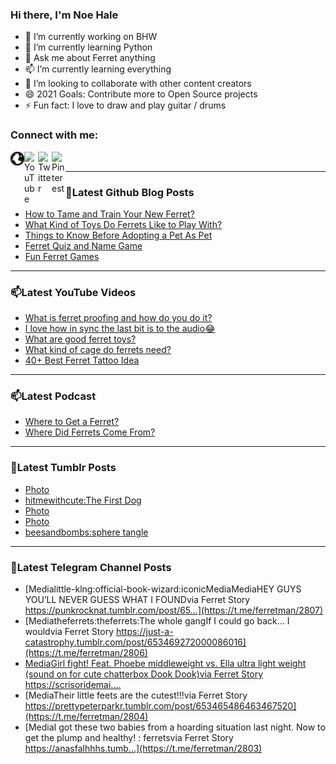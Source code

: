 ### Hi there, I'm Noe Hale

- 🔭 I’m currently working on BHW
- 🌱 I’m currently learning Python
- 💬 Ask me about Ferret anything
- 📫 I’m currently learning everything
- 🔭 I’m looking to collaborate with other content creators
- 😄 2021 Goals: Contribute more to Open Source projects
- ⚡ Fun fact: I love to draw and play guitar / drums

### Connect with me:

[<img align="left" alt="ferretvoice.com" width="22px" src="https://raw.githubusercontent.com/iconic/open-iconic/master/svg/globe.svg" />](https://ferretvoice.com)
[<img align="left" alt="YouTube" width="22px" src="https://cdn.jsdelivr.net/npm/simple-icons@v3/icons/youtube.svg" />](https://www.youtube.com/channel/UCk665XTfaMLVwFVWUmgnDiw)
[<img align="left" alt="Twitter" width="22px" src="https://cdn.jsdelivr.net/npm/simple-icons@v3/icons/twitter.svg" />](https://twitter.com/voiceferret)
[<img align="left" alt="Pinterest" width="22px" src="https://cdn.jsdelivr.net/npm/simple-icons@v3/icons/pinterest.svg" />](https://www.pinterest.com/voiceferret/)

<br />

---
### 🔭Latest Github Blog Posts
<!-- GITHUB:START -->
- [How to Tame and Train Your New Ferret?](http://noehale.github.io/how-to-tame-and-train-your-new-ferret/)
- [What Kind of Toys Do Ferrets Like to Play With?](http://noehale.github.io/what-kind-of-toys-do-ferrets-like-to-play-with/)
- [Things to Know Before Adopting a Pet As Pet](http://noehale.github.io/things-to-know-before-adopting-a-pet-as-pet/)
- [Ferret Quiz and Name Game](http://noehale.github.io/ferret-quiz/)
- [Fun Ferret Games](http://noehale.github.io/fun-ferret-games/)
<!-- GITHUB:END -->
---
### 📫Latest YouTube Videos

<!-- YOUTUBE:START -->
- [What is ferret proofing and how do you do it?](https://www.youtube.com/watch?v=81Syh_DJBQQ)
- [I love how in sync the last bit is to the audio😂](https://www.youtube.com/watch?v=WHBeGHwSlGY)
- [What are good ferret toys?](https://www.youtube.com/watch?v=tPxRilBzc0s)
- [What kind of cage do ferrets need?](https://www.youtube.com/watch?v=xzz6hC3sR5A)
- [40+ Best Ferret Tattoo Idea](https://www.youtube.com/watch?v=KIKqduR6Xcs)
<!-- YOUTUBE:END -->

---
### 📫Latest Podcast

<!-- PODCAST:START -->
- [Where to Get a Ferret?](https://anchor.fm/ferretvoice/episodes/Where-to-Get-a-Ferret-erurfu)
- [Where Did Ferrets Come From?](https://anchor.fm/ferretvoice/episodes/Where-Did-Ferrets-Come-From-eruq8g)
<!-- PODCAST:END -->
---
### 📝Latest Tumblr Posts

<!-- TUMBLR:START -->
- [Photo](https://come-forth-into-the-light.tumblr.com/post/653461757792256000)
- [hitmewithcute:The First Dog](https://come-forth-into-the-light.tumblr.com/post/653439092895449088)
- [Photo](https://come-forth-into-the-light.tumblr.com/post/653416419054223360)
- [Photo](https://come-forth-into-the-light.tumblr.com/post/653371201283047424)
- [beesandbombs:sphere tangle](https://come-forth-into-the-light.tumblr.com/post/653348546977890304)
<!-- TUMBLR:END -->
---
### 📝Latest Telegram Channel Posts

<!-- TELEGRAM:START -->
- [Medialittle-klng:official-book-wizard:iconicMediaMediaHEY GUYS YOU’LL NEVER GUESS WHAT I FOUNDvia Ferret Story https://punkrocknat.tumblr.com/post/65...](https://t.me/ferretman/2807)
- [Mediatheferrets:theferrets:The whole gangIf I could go back… I wouldvia Ferret Story https://just-a-catastrophy.tumblr.com/post/653469272000086016](https://t.me/ferretman/2806)
- [MediaGirl fight! Feat. Phoebe middleweight vs. Ella ultra light weight (sound on for cute chatterbox Dook Dook)via Ferret Story https://scrisoridemai....](https://t.me/ferretman/2805)
- [MediaTheir little feets are the cutest!!!via Ferret Story https://prettypeterparkr.tumblr.com/post/653465486463467520](https://t.me/ferretman/2804)
- [MediaI got these two babies from a hoarding situation last night. Now to get the plump and healthy! : ferretsvia Ferret Story https://anasfalhhhs.tumb...](https://t.me/ferretman/2803)
<!-- TELEGRAM:END -->
